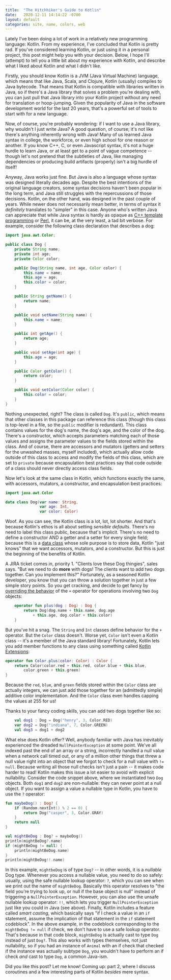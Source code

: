 ```yaml
---
title:  "The Hitchhiker's Guide to Kotlin"
date:   2020-12-11 14:14:22 -0700
layout: default
categories: site, name, colors, web
---
```


Lately I've been doing a lot of work in a relatively new programming
language: Kotlin. From my experience, I've concluded that Kotlin is
pretty rad. If you've considered learning Kotlin, or just using it
in a personal project, this post might help you with your decision.
Below, I hope I'll (attempt) to tell you a little bit about my
experience with Kotlin, and describe what I liked about Kotlin and
what I didn't like.

<!-- readmore -->

Firstly, you should know Kotlin is a JVM (Java Virtual Machine) language,
which means that like Java, Scala, and Clojure, Kotlin (usually)
compiles to Java bytecode. That means that Kotlin is compatible with
libraries written in Java, so if there's a Java library that solves
a problem you're dealing with, you can just pull that Java library
into your Kotlin project without any need for translation or
hoop-jumping. Given the popularity of Java in the software development
world for the last 20 years, that's a powerful set of tools to start
with for a new language.

Now, of course, you're probably wondering: if I want to use a Java
library, why wouldn't I just write Java? A good question, of course;
it's not like there's anything inherently wrong with Java! Many of us
learned Java syntax in college, the workforce, or even high school for
one reason or another. If you know C++, C, or even Javascript syntax,
it's not a huge hurdle to learn Java, or at least get to a point of
vague competence -- though let's not pretend that the subtleties of
Java, like managing dependencies or producing build artifacts
(properly) isn't a big hurdle of itself!

Anyway, Java works just fine.
But Java is also a language whose syntax was designed literally
decades ago. Despite the best intentions of the original language
creators, some syntax decisions haven't been popular in the long term,
and Java still struggles with the repercussions of those decisions.
Kotlin, on the other hand, was designed in the past couple of years.
While newer does not necessarily mean better, in terms of syntax it
*definitely* translates to "simpler" in this case. Anyone who's
written Java can appreciate that while Java syntax is hardly as
opaque as [C++ template programming](https://en.wikipedia.org/wiki/Template_metaprogramming)
or [Perl](https://old.reddit.com/r/perl/comments/2tdgcy/why_is_perl_considered_awful/), it can be, at the very least, a tad
bit verbose. For example, consider the following class declaration that
describes a dog:

```java
import java.awt.Color;

public class Dog {
    private String name;
    private int age;
    private Color color;

    public Dog(String name, int age, Color color) {
        this.name = name;
        this.age = age;
        this.color = color;
    }

    public String getName() {
        return name;
    }

    public void setName(String name) {
        this.name = name;
    }

    public int getAge() {
        return age;
    }

    public void setAge(int age) {
        this.age = age;
    }

    public Color getColor() {
        return color;
    }

    public void setColor(Color color) {
        this.color = color;
    }
}
```

Nothing unexpected, right? The class is called `Dog`. It's `public`,
which means that other classes in this package can reference this
class (though this class is top-level in a file, so the `public`
modifier is redundant). This class contains
values for the dog's name, the dog's age, and the color of the dog.
There's a constructor, which accepts parameters matching each of
those values and assigns the parameter values to the fields stored
within the class. And of course, there are accessors and mutators
(getters and setters for the unwashed masses, myself included),
which actually allow code outside of this class to access and
modify the fields of this class, which are set to `private` because
encapsulation best practices say that code outside of a class
should never directly access class fields.

Now let's look at the same class in Kotlin, which functions exactly
the same, with accessors, mutators, a constructor, and encapsulation
best practices:

```kotlin
import java.awt.Color

data class Dog(var name: String,
               var age: Int,
               var color: Color)
```

Woof. As you can see, the Kotlin class is a lot, lot, lot shorter.
And that's because Kotlin's ethos is all about setting
*sensible defaults*. There's no need to label this class public,
because that's implicit. There's no need to define a constructor
AND a getter and a setter for every single field; because this
is a [data class](https://kotlinlang.org/docs/reference/data-classes.html)
whose sole purpose is to store data, Kotlin "just knows" that
we want accessors, mutators, and a constructor. But this is just
the beginning of the benefits of Kotlin.

A JIRA ticket comes in, priority 1. "Clients love these Dog thingies",
sales says. "But we need to do **more** with dogs! The clients want
to add two dogs together. Can you implement this?" Fortunately, as
a seasoned Kotlin developer, you know that you can throw a solution
together in just a few simple story points. So you get cracking, and
decide to get fancy by
[overriding the behavior](https://kotlinlang.org/docs/reference/operator-overloading.html)
of the `+` operator for operations involving two `Dog` objects:

```kotlin
    operator fun plus(dog : Dog) : Dog {
        return Dog(dog.name + this.name, dog.age
            + this.age, dog.color + this.color)
    }
```

But you've hit a snag. The `String` and `Int` classes define behavior
for the `+` operator. But the `Color` class doesn't. Worse yet, `Color`
isn't even a Kotlin class -- it's a member of the Java standard
library! Fortunately, Kotlin lets you add member functions to any
class using something called
[Kotlin Extensions](https://kotlinlang.org/docs/reference/extensions.html):

```kotlin
operator fun Color.plus(color: Color) : Color {
    return Color(color.red + this.red, color.blue + this.blue,
        color.green + this.green)
}
```

Because the `red`, `blue`, and `green` fields stored within the `Color` class
are actually integers, we can just add those together for an (admittedly
simple) additive color implementation. And the `Color` class even handles
capping the values at 255 for us!

Thanks to your fancy coding skills, you can add two dogs together
like so:

```kotlin
    val dog1 : Dog = Dog("henry", 3, Color.RED)
    var dog2 = Dog("indiana", 7, Color.GREEN)
    val dog3 = dog1 + dog2
```

What else does Kotlin offer? Well, anybody familiar with Java has
inevitably experienced the dreaded `NullPointerException` at some
point. We've all indexed past the end of an array or a string,
incorrectly handled a null value when a network call timed out,
or any of a million other things that threw a null value right
into an object that we forgot to check for a null value with
`!= null`. Because writing all those null checks isn't just a
pain -- it makes code harder to read! Kotlin makes this issue a
lot easier to avoid with explicit nullability. Consider the
code snippet above, where we instantiated two `Dog` objects.
Both `dog1` and `dog2` are non-nullable: they can never point at
a null object. If you want to assign a value a nullable type in
Kotlin, you have to use the `?` operator:

```kotlin
fun maybeDog() : Dog? {
    if (Random.nextInt() % 2 == 0) {
        return Dog("casper", 3, Color.GRAY)
    }
    return null
}

val mightBeDog : Dog? = maybeDog()
println(mightBeDog?.name)
if (mightBeDog != null) {
    println(mightBeDog.name)
}
println(mightBeDog!!.name)
```

In this example, `mightbeDog` is of type `Dog?` -- in other words,
it is a *nullable* Dog type. Whenever you access a nullable value,
you need to do so safely: usually, using the safe nullable lookup
operator: `?`, which you can see when we print out the name of
`mightBeDog`. Basically this operator resolves to "the field
you're trying to look up, or null if the base object is null"
instead of triggering a `NullPointerException`. However, you can
also use the unsafe nullable lookup operator: `!!`, which lets you
trigger `NullPointerException` just like you could in Java (see
above). Finally, Kotlin includes a feature called *smart casting*,
which basically says "if I check a value in an `if` statement,
assume the implication of that statement in the `if` statement
codeblock". In the above example, in the codeblock corresponding
to the `mightBeDog != null` if check, we don't have to use a
safe lookup operator. That's because in that code block,
`mightBeDog` is actually cast to type `Dog` instead of just `Dog?`.
This also works with types themselves, not just nullability, so
if you had an instance of `Animal` with an if check that checked if
the instance was actually subtype `Dog`, you wouldn't have to
perform an if check *and* cast to type `Dog`, a common Java-ism.

Did you like this post? Let me know! Coming up: part 2, where I
discuss coroutines and a few interesting parts of Kotlin *besides*
mere syntax.




